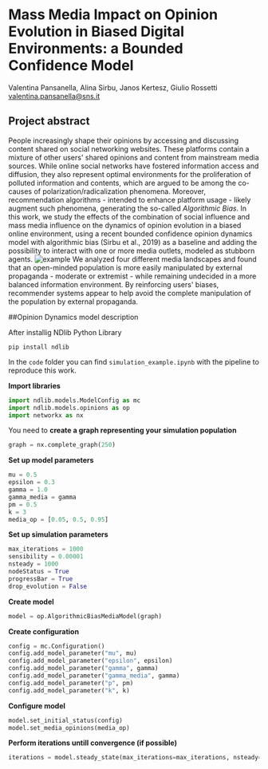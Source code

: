 # Mass Media Impact on Opinion Evolution in Biased Digital Environments: a Bounded Confidence Model
Valentina Pansanella, Alina Sirbu, Janos Kertesz, Giulio Rossetti
valentina.pansanella@sns.it

## Project abstract
People increasingly shape their opinions by accessing and discussing content shared on social networking websites. These platforms contain a mixture of other users' shared opinions and content from mainstream media sources. While online social networks have fostered information access and diffusion, they also represent optimal environments for the proliferation of polluted information and contents, which are argued to be among the co-causes of polarization/radicalization phenomena. 
Moreover, recommendation algorithms - intended to enhance platform usage - likely augment such phenomena, generating the so-called _Algorithmic Bias_. 
In this work, we study the effects of the combination of social influence and mass media influence on the dynamics of opinion evolution in a biased online environment, using a recent bounded confidence opinion dynamics model with algorithmic bias (Sirbu et al., 2019) as a baseline and adding the possibility to interact with one or more media outlets, modeled as stubborn agents. 
![example](https://github.com/ValentinaPansanella/AlgBiasMediaModel/assets/56345821/c6cf995f-6898-477b-b0b9-1b0a7dff0db8)
We analyzed four different media landscapes and found that an open-minded population is more easily manipulated by external propaganda - moderate or extremist - while remaining undecided in a more balanced information environment. 
By reinforcing users' biases, recommender systems appear to help avoid the complete manipulation of the population by external propaganda. 

##Opinion Dynamics model description


After installig NDlib Python Library
```
pip install ndlib
```
In the ```code``` folder you can find ```simulation_example.ipynb``` with the pipeline to reproduce this work. 

**Import libraries**
```python
import ndlib.models.ModelConfig as mc
import ndlib.models.opinions as op
import networkx as nx
```

You need to **create a graph representing your simulation population**
```python
graph = nx.complete_graph(250)
```

**Set up model parameters**
```python
mu = 0.5
epsilon = 0.3
gamma = 1.0
gamma_media = gamma
pm = 0.5
k = 3
media_op = [0.05, 0.5, 0.95]
```

**Set up simulation parameters**
```python
max_iterations = 1000
sensibility = 0.00001
nsteady = 1000
nodeStatus = True
progressBar = True
drop_evolution = False
```

**Create model**
```python
model = op.AlgorithmicBiasMediaModel(graph)
```

**Create configuration**
```python
config = mc.Configuration()
config.add_model_parameter("mu", mu)
config.add_model_parameter("epsilon", epsilon)
config.add_model_parameter("gamma", gamma)
config.add_model_parameter("gamma_media", gamma)
config.add_model_parameter("p", pm)
config.add_model_parameter("k", k)
```

**Configure model**
```python
model.set_initial_status(config)
model.set_media_opinions(media_op)
```

**Perform iterations untill convergence (if possible)**
```python
iterations = model.steady_state(max_iterations=max_iterations, nsteady=nsteady, sensibility=sensibility, node_status=nodeStatus, progress_bar=progressBar, drop_evolution=False)
```





